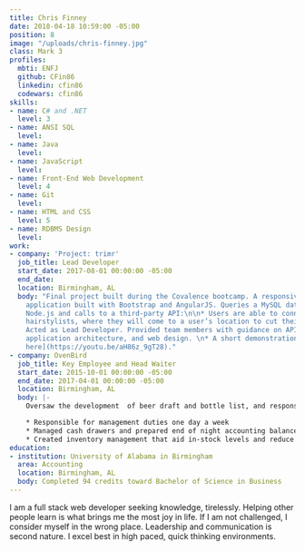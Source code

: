 ```yaml
---
title: Chris Finney
date: 2018-04-18 10:59:00 -05:00
position: 8
image: "/uploads/chris-finney.jpg"
class: Mark 3
profiles:
  mbti: ENFJ
  github: CFin86
  linkedin: cfin86
  codewars: cfin86
skills:
- name: C# and .NET
  level: 3
- name: ANSI SQL
  level: 
- name: Java
  level: 
- name: JavaScript
  level: 
- name: Front-End Web Development
  level: 4
- name: Git
  level: 
- name: HTML and CSS
  level: 5
- name: RDBMS Design
  level: 
work:
- company: 'Project: trimr'
  job_title: Lead Developer
  start_date: 2017-08-01 00:00:00 -05:00
  end_date: 
  location: Birmingham, AL
  body: "Final project built during the Covalence bootcamp. A responsive mobile web
    application built with Bootstrap and AngularJS. Queries a MySQL database with
    Node.js and calls to a third-party API:\n\n* Users are able to connect to mobile
    hairstylists, where they will come to a user’s location to cut their hair. \n*
    Acted as Lead Developer. Provided team members with guidance on API decisions,
    application architecture, and web design. \n* A short demonstration can be [viewed
    here](https://youtu.be/aH86z_9gT28)."
- company: OvenBird
  job_title: Key Employee and Head Waiter
  start_date: 2015-10-01 00:00:00 -05:00
  end_date: 2017-04-01 00:00:00 -05:00
  location: Birmingham, AL
  body: |-
    Oversaw the development  of beer draft and bottle list, and responsible for maintaining draft line integrity:

    * Responsible for management duties one day a week
    * Managed cash drawers and prepared end of night accounting balance sheets
    * Created inventory management that aid in-stock levels and reduce inventory shrink.
education:
- institution: University of Alabama in Birmingham
  area: Accounting
  location: Birmingham, AL
  body: Completed 94 credits toward Bachelor of Science in Business
---
```


I am a full stack web developer seeking knowledge, tirelessly. Helping other people learn is what brings me the most joy in life. If I am not challenged, I consider myself in the wrong place. Leadership and communication is second nature. I excel best in high paced, quick thinking environments.